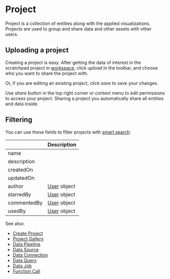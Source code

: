 <!-- TITLE: Project -->
<!-- SUBTITLE: -->

# Project

Project is a collection of entities along with the applied visualizations.
Projects are used to group and share data and other assets with other users.

## Uploading a project

Creating a project is easy. After getting the data of interest in the scratchpad project in [workspace](../features/workspace.md),
click _upload_ in the toolbar, and choose who you want to share the project with.

Or, if you are editing an existing project, click _save_ to save your changes.

Use _share_ button in the top right corner or context menu to edit permissions to access your project.
Sharing a project you automatically share all entities and data inside.

## Filtering

You can use these fields to filter projects with [smart search](../features/smart-search.md):

|              | Description                                 |
|--------------|---------------------------------------------|
| name         |                                             |
| description  |                                             |
| createdOn    |                                             |
| updatedOn    |                                             |
| author       | [User](user.md) object                      |
| starredBy    | [User](user.md) object                      |
| commentedBy  | [User](user.md) object                      |
| usedBy       | [User](user.md) object                      |

See also:

  * [Create Project](../dialogs/create-project.md)
  * [Project Gallery](../views/project-gallery.md)
  * [Data Pipeline](data-pipeline.md)
  * [Data Source](data-source.md)
  * [Data Connection](data-connection.md)
  * [Data Query](data-query.md)
  * [Data Job](data-job.md)
  * [Function Call](function-call.md)
